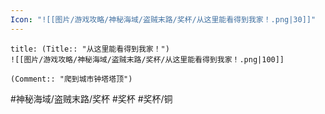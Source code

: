 ```yaml
---
Icon: "![[图片/游戏攻略/神秘海域/盗贼末路/奖杯/从这里能看得到我家！.png|30]]"
---
```

```ad-common-bronze-trophy
title: (Title:: "从这里能看得到我家！")
![[图片/游戏攻略/神秘海域/盗贼末路/奖杯/从这里能看得到我家！.png|100]]

(Comment:: "爬到城市钟塔塔顶")
```

#神秘海域/盗贼末路/奖杯 #奖杯 #奖杯/铜
